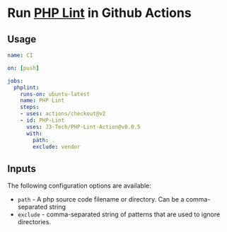 # Run [PHP Lint](https://github.com/php-parallel-lint/PHP-Parallel-Lint) in Github Actions

Usage
-----

```yaml
name: CI

on: [push]

jobs:
  phplint:
    runs-on: ubuntu-latest
    name: PHP Lint
    steps:
    - uses: actions/checkout@v2
    - id: PHP-Lint
      uses: J3-Tech/PHP-Lint-Action@v0.0.5
      with:
        path: .
        exclude: vendor
```

Inputs
------

The following configuration options are available:

+ `path` - A php source code filename or directory. Can be a comma-separated string
+ `exclude` - comma-separated string of patterns that are used to ignore directories.
